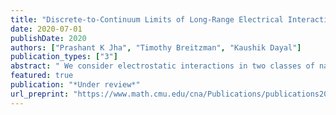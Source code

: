 ```yaml
---
title: "Discrete-to-Continuum Limits of Long-Range Electrical Interactions in Nanostructures"
date: 2020-07-01
publishDate: 2020
authors: ["Prashant K Jha", "Timothy Breitzman", "Kaushik Dayal"]
publication_types: ["3"]
abstract: "	We consider electrostatic interactions in two classes of nanostructures: (1) helical nanotubes, and (2) thin films with uniform bending (i.e., constant mean curvature). Starting from the atomic scale with a discrete distribution of dipoles, we obtain the continuum limit of the electrostatic energy; the continuum energy depends on the geometric parameters that define the nanostructure, such as the pitch and twist of the helical nanotubes and the curvature of the thin film. We find that the limiting energy is local in nature. This can be rationalized by noticing that the decay of the dipole kernel is sufficiently fast when the lattice sums run over one and two dimensions, and is also consistent with prior work on dimension reduction of continuum micromagnetic bodies to the thin film limit."
featured: true
publication: "*Under review*"
url_preprint: "https://www.math.cmu.edu/cna/Publications/publications2020/papers/20-CNA-020.pdf"
---
```


